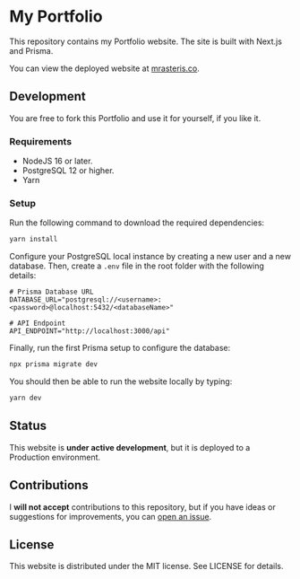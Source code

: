 # My Portfolio
This repository contains my Portfolio website. The site is built with Next.js and Prisma.

You can view the deployed website at [mrasteris.co](https://mrasteris.co).

## Development
You are free to fork this Portfolio and use it for yourself, if you like it.

### Requirements
- NodeJS 16 or later.
- PostgreSQL 12 or higher.
- Yarn

### Setup
Run the following command to download the required dependencies:

```bash
yarn install
```

Configure your PostgreSQL local instance by creating a new user and a new database.
Then, create a `.env` file in the root folder with the following details:

```
# Prisma Database URL
DATABASE_URL="postgresql://<username>:<password>@localhost:5432/<databaseName>"

# API Endpoint
API_ENDPOINT="http://localhost:3000/api"
```

Finally, run the first Prisma setup to configure the database:

```bash
npx prisma migrate dev
```

You should then be able to run the website locally by typing:

```bash
yarn dev
```

## Status
This website is **under active development**, but it is deployed to a Production environment.

## Contributions
I **will not accept** contributions to this repository, but if you have ideas or suggestions for improvements, you can [open an issue](https://github.com/MrAsterisco/mrasterisco.github.io/issues/new/choose).

## License
This website is distributed under the MIT license. See LICENSE for details.
